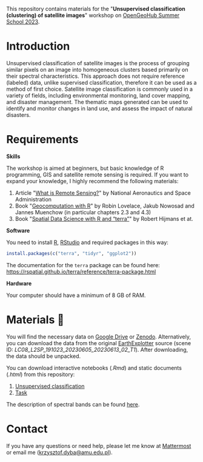 This repository contains materials for the "**Unsupervised classification (clustering) of satellite images**"
workshop on [OpenGeoHub Summer School 2023](https://opengeohub.org/summer-school/opengeohub-summer-school-poznan-2023/).

# Introduction

Unsupervised classification of satellite images is the process of grouping similar pixels on an image
into homogeneous clusters based primarily on their spectral characteristics. This approach does not
require reference (labeled) data, unlike supervised classification, therefore it can be used as a method
of first choice. Satellite image classification is commonly used in a variety of fields, including
environmental monitoring, land cover mapping, and disaster management. The thematic maps generated
can be used to identify and monitor changes in land use, and assess the impact of natural disasters.

# Requirements

**Skills**

The workshop is aimed at beginners, but basic knowledge of R programming, GIS and satellite remote sensing
is required. If you want to expand your knowledge, I highly recommend the following materials:

1. Article "[What is Remote Sensing?](https://www.earthdata.nasa.gov/learn/backgrounders/remote-sensing)"
by National Aeronautics and Space Administration
2. Book "[Geocomputation with R](https://r.geocompx.org/)" by Robin Lovelace, Jakub Nowosad and Jannes Muenchow
(in particular chapters 2.3 and 4.3)
3. Book "[Spatial Data Science with R and “terra”](https://rspatial.org/)" by Robert Hijmans et at.

**Software**

You need to install [R](https://cloud.r-project.org/), [RStudio](https://posit.co/download/rstudio-desktop/)
and required packages in this way:

```r
install.packages(c("terra", "tidyr", "ggplot2"))
```

The documentation for the `terra` package can be found here: https://rspatial.github.io/terra/reference/terra-package.html

**Hardware**

Your computer should have a minimum of 8 GB of RAM.

# Materials &#128681;

You will find the necessary data on [Google Drive](https://drive.google.com/file/d/1E8OSxv7Gf03ZyHsio1P5xRU276Ifa9zL)
or [Zenodo](https://zenodo.org/record/8164626). Alternatively, you can download the data from the original
[EarthExplotter](https://earthexplorer.usgs.gov/) source (scene ID: *LC08_L2SP_191023_20230605_20230613_02_T1*).
After downloading, the data should be unpacked.

You can download interactive notebooks (*.Rmd*) and static documents (*.html*) from this repository:

1. [Unsupervised classification](https://kadyb.github.io/OGH2023/Clustering.html)
2. [Task](https://kadyb.github.io/OGH2023/Task.html)

The description of spectral bands can be found [here](https://landsat.gsfc.nasa.gov/satellites/landsat-8/landsat-8-bands/).

# Contact

If you have any questions or need help, please let me know at [Mattermost](https://mattermost.opengeohub.org/)
or email me (krzysztof.dyba@amu.edu.pl).
